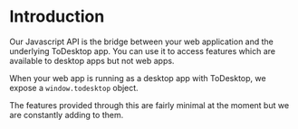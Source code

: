 # Introduction

Our Javascript API is the bridge between your web application and the underlying ToDesktop app. You can use it to access features which are available to desktop apps but not web apps.

When your web app is running as a desktop app with ToDesktop, we expose a `window.todesktop` object.

The features provided through this are fairly minimal at the moment but we are constantly adding to them.
